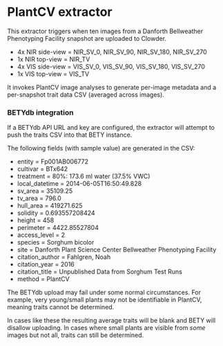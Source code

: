 # PlantCV extractor
This extractor triggers when ten images from a Danforth Bellweather Phenotyping Facility snapshot are uploaded to Clowder.
 - 4x NIR side-view = NIR_SV_0, NIR_SV_90, NIR_SV_180, NIR_SV_270
 - 1x NIR top-view = NIR_TV
 - 4x VIS side-view = VIS_SV_0, VIS_SV_90, VIS_SV_180, VIS_SV_270
 - 1x VIS top-view = VIS_TV

It invokes PlantCV image analyses to generate per-image metadata and a per-snapshot trait data CSV (averaged across images).

### BETYdb integration
If a BETYdb API URL and key are configured, the extractor will attempt to push the traits CSV into that BETY instance. 

The following fields (with sample value) are generated in the CSV:
- entity = Fp001AB006772
- cultivar = BTx642
- treatment = 80%: 173.6 ml water (37.5% VWC)
- local_datetime = 2014-06-05T16:50:49.828
- sv_area = 35109.25
- tv_area = 796.0
- hull_area = 419271.625
- solidity = 0.693557208424
- height = 458
- perimeter = 4422.85527804
- access_level = 2
- species = Sorghum bicolor
- site = Danforth Plant Science Center Bellweather Phenotyping Facility
- citation_author = Fahlgren, Noah
- citation_year = 2016
- citation_title = Unpublished Data from Sorghum Test Runs
- method = PlantCV

The BETYdb upload may fail under some normal circumstances. For example, very young/small plants may not be identifiable in PlantCV, meaning traits cannot be determined. 

In cases like these the resulting average traits will be blank and BETY will disallow uploading. In cases where small plants are visible from _some_ images but not all, traits can still be determined.

